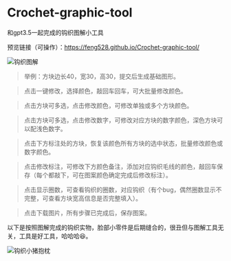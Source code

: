# Crochet-graphic-tool
和gpt3.5一起完成的钩织图解小工具

预览链接（可操作）：https://feng528.github.io/Crochet-graphic-tool/

![钩织图解](https://github.com/feng528/Crochet-graphic-tool/assets/46212350/e9b751bb-a514-463a-93fe-ea6ec0076536)

> 举例：方块边长40，宽30，高30，提交后生成基础图形。

> 点击一键修改，选择颜色，敲回车回车，可大批量修改颜色。

> 点击方块可多选，点击修改颜色，可修改单独或多个方块颜色。

> 点击方块可多选，点击修改数字，可修改对应方块的数字颜色，深色方块可以配浅色数字。

> 点击下方标注处的方块，恢复该颜色所有方块的选中状态，批量修改颜色或数字颜色。

> 点击修改标注，可修改下方颜色备注，添加对应钩织毛线的颜色，敲回车保存（每个都敲下，可在图案颜色确定完成后修改标注）。

> 点击显示圈数，可查看钩织的圈数，对应钩织（有个bug，偶然圈数显示不完整，可查看方块宽高信息是否完整填入）。

> 点击下载图片，所有步骤已完成后，保存图案。

以下是按照图解完成的钩织实物，脸部小零件是后期缝合的，很丑但与图解工具无关，工具是好工具，哈哈哈😆。

![钩织小猪抱枕](https://github.com/feng528/Crochet-graphic-tool/assets/46212350/e1ec33c8-5342-47f7-b21e-95ab0ac3da34)
